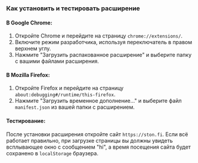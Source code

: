 
### Как установить и тестировать расширение

#### В Google Chrome:
1. Откройте Chrome и перейдите на страницу `chrome://extensions/`.
2. Включите режим разработчика, используя переключатель в правом верхнем углу.
3. Нажмите "Загрузить распакованное расширение" и выберите папку с вашими файлами расширения.

#### В Mozilla Firefox:
1. Откройте Firefox и перейдите на страницу `about:debugging#/runtime/this-firefox`.
2. Нажмите "Загрузить временное дополнение..." и выберите файл `manifest.json` из вашей папки с расширением.

#### Тестирование:
После установки расширения откройте сайт `https://ston.fi`. Если всё работает правильно, при загрузке страницы вы должны увидеть всплывающее окно с сообщением "hi", а время посещения сайта будет сохранено в `localStorage` браузера.
